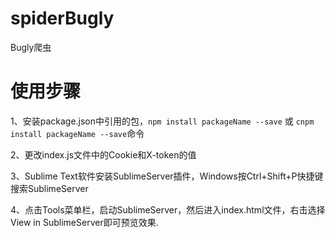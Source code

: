 # spiderBugly

Bugly爬虫

# 使用步骤

1、安装package.json中引用的包，`npm install packageName --save` 或 `cnpm install packageName --save`命令

2、更改index.js文件中的Cookie和X-token的值

3、Sublime Text软件安装SublimeServer插件，Windows按Ctrl+Shift+P快捷键搜索SublimeServer

4、点击Tools菜单栏，启动SublimeServer，然后进入index.html文件，右击选择View in SublimeServer即可预览效果.

